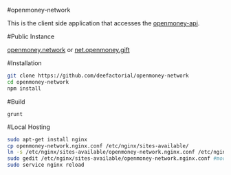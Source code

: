 #openmoney-network

This is the client side application that accesses the [openmoney-api](https://github.com/deefactorial/openmoney-api).

#Public Instance

[openmoney.network](https://openmoney.network) or [net.openmoney.gift](https://net.openmoney.gift)

#Installation

```sh
git clone https://github.com/deefactorial/openmoney-network
cd openmoney-network
npm install
```

#Build

`grunt`

#Local Hosting

```sh
sudo apt-get install nginx
cp openmoney-network.nginx.conf /etc/nginx/sites-available/
ln -s /etc/nginx/sites-available/openmoney-network.nginx.conf /etc/nginx/sites-enabled/openmoney-network.nginx.conf
sudo gedit /etc/nginx/sites-available/openmoney-network.nginx.conf #modify the root path and the location / alias path to this repo path
sudo service nginx reload
```

